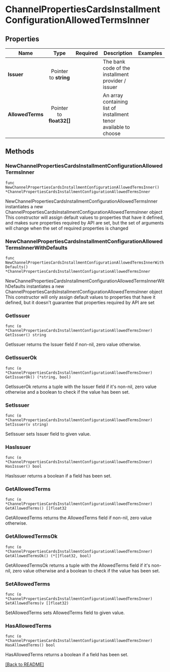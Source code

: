 # ChannelPropertiesCardsInstallmentConfigurationAllowedTermsInner


## Properties
| Name | Type | Required | Description | Examples |
|------------|:-------------:|:-------------:|-------------|:-------------:|
| **Issuer** | Pointer to **string** |  | The bank code of the installment provider / issuer |  |
| **AllowedTerms** | Pointer to **float32[]** |  | An array containing list of installment tenor available to choose |  |

## Methods

### NewChannelPropertiesCardsInstallmentConfigurationAllowedTermsInner

`func NewChannelPropertiesCardsInstallmentConfigurationAllowedTermsInner() *ChannelPropertiesCardsInstallmentConfigurationAllowedTermsInner`

NewChannelPropertiesCardsInstallmentConfigurationAllowedTermsInner instantiates a new ChannelPropertiesCardsInstallmentConfigurationAllowedTermsInner object
This constructor will assign default values to properties that have it defined,
and makes sure properties required by API are set, but the set of arguments
will change when the set of required properties is changed

### NewChannelPropertiesCardsInstallmentConfigurationAllowedTermsInnerWithDefaults

`func NewChannelPropertiesCardsInstallmentConfigurationAllowedTermsInnerWithDefaults() *ChannelPropertiesCardsInstallmentConfigurationAllowedTermsInner`

NewChannelPropertiesCardsInstallmentConfigurationAllowedTermsInnerWithDefaults instantiates a new ChannelPropertiesCardsInstallmentConfigurationAllowedTermsInner object
This constructor will only assign default values to properties that have it defined,
but it doesn't guarantee that properties required by API are set

### GetIssuer

`func (o *ChannelPropertiesCardsInstallmentConfigurationAllowedTermsInner) GetIssuer() string`

GetIssuer returns the Issuer field if non-nil, zero value otherwise.

### GetIssuerOk

`func (o *ChannelPropertiesCardsInstallmentConfigurationAllowedTermsInner) GetIssuerOk() (*string, bool)`

GetIssuerOk returns a tuple with the Issuer field if it's non-nil, zero value otherwise
and a boolean to check if the value has been set.

### SetIssuer

`func (o *ChannelPropertiesCardsInstallmentConfigurationAllowedTermsInner) SetIssuer(v string)`

SetIssuer sets Issuer field to given value.

### HasIssuer

`func (o *ChannelPropertiesCardsInstallmentConfigurationAllowedTermsInner) HasIssuer() bool`

HasIssuer returns a boolean if a field has been set.

### GetAllowedTerms

`func (o *ChannelPropertiesCardsInstallmentConfigurationAllowedTermsInner) GetAllowedTerms() []float32`

GetAllowedTerms returns the AllowedTerms field if non-nil, zero value otherwise.

### GetAllowedTermsOk

`func (o *ChannelPropertiesCardsInstallmentConfigurationAllowedTermsInner) GetAllowedTermsOk() (*[]float32, bool)`

GetAllowedTermsOk returns a tuple with the AllowedTerms field if it's non-nil, zero value otherwise
and a boolean to check if the value has been set.

### SetAllowedTerms

`func (o *ChannelPropertiesCardsInstallmentConfigurationAllowedTermsInner) SetAllowedTerms(v []float32)`

SetAllowedTerms sets AllowedTerms field to given value.

### HasAllowedTerms

`func (o *ChannelPropertiesCardsInstallmentConfigurationAllowedTermsInner) HasAllowedTerms() bool`

HasAllowedTerms returns a boolean if a field has been set.


[[Back to README]](../../README.md)


